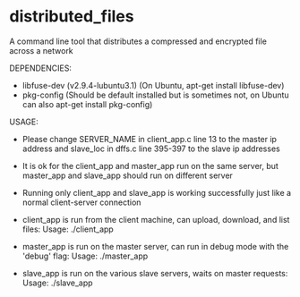 # distributed_files
A command line tool that distributes a compressed and encrypted file across a network

DEPENDENCIES:

* libfuse-dev (v2.9.4-lubuntu3.1) (On Ubuntu, apt-get install libfuse-dev)
* pkg-config (Should be default installed but is sometimes not, on Ubuntu can also apt-get install pkg-config)

USAGE:
* Please change SERVER_NAME in client_app.c line 13 to the master ip address and slave_loc in dffs.c line 395-397 to the slave ip addresses
* It is ok for the client_app and master_app run on the same server, but master_app and slave_app should run on different server
* Running only client_app and slave_app is working successfully just like a normal client-server connection 

* client_app is run from the client machine, can upload, download, and list files:
  Usage: ./client_app <command> <filename>
* master_app is run on the master server, can run in debug mode with the 'debug' flag:
  Usage: ./master_app 
* slave_app is run on the various slave servers, waits on master requests:
  Usage: ./slave_app
